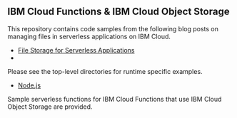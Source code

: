 ## IBM Cloud Functions & IBM Cloud Object Storage

This repository contains code samples from the following blog posts on managing files in serverless applications on IBM Cloud.

- [File Storage for Serverless Applications](http://jamesthom.as/blog/2018/04/27/managing-serverless-files-with-ibm-cloud-object-storage/)
- 

Please see the top-level directories for runtime specific examples.

- [Node.js](./nodejs)

Sample serverless functions for IBM Cloud Functions that use IBM Cloud Object Storage are provided.